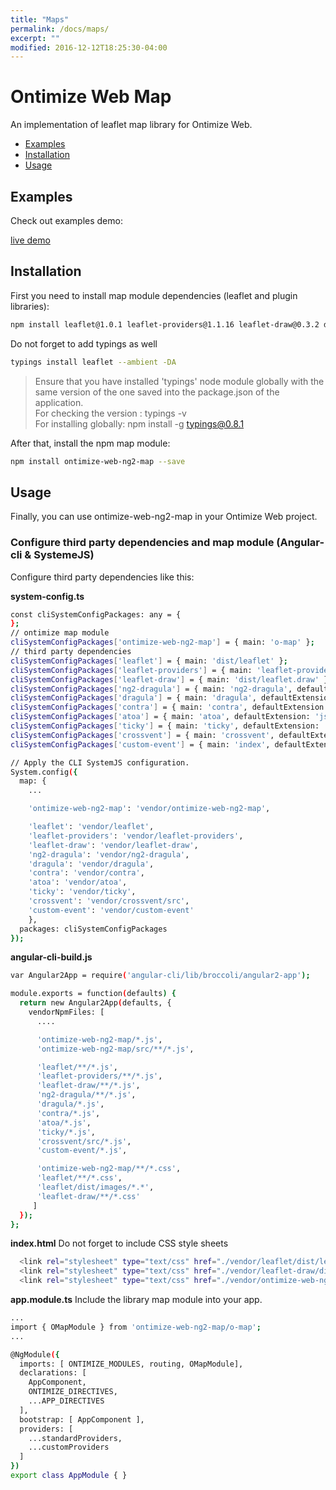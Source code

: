 ```yaml
---
title: "Maps"
permalink: /docs/maps/
excerpt: ""
modified: 2016-12-12T18:25:30-04:00
---
```


# Ontimize Web Map
An implementation of leaflet map library for Ontimize Web.

* [Examples](#examples)
* [Installation](#installation)
* [Usage](#usage)

## Examples

Check out examples demo:
<div><a href="https://ontimizeweb.github.io/ontimize-web-ng2-map" target="_blank" class="btn btn--success">
    <i class="fa fa-play"></i>
    live demo</a></div>

## Installation

First you need to install map module dependencies (leaflet and plugin libraries):

```bash
npm install leaflet@1.0.1 leaflet-providers@1.1.16 leaflet-draw@0.3.2 dragula@3.7.2 ng2-dragula@1.2.2-0 --save
```

Do not forget to add typings as well

```bash
typings install leaflet --ambient -DA
```
> Ensure that you have installed 'typings' node module globally with the same version of the one saved into the package.json of the 
application.  
For checking the version : typings -v  
For installing globally: npm install -g typings@0.8.1

After that, install the npm map module:

```bash
npm install ontimize-web-ng2-map --save
```

## Usage

Finally, you can use ontimize-web-ng2-map in your Ontimize Web project.

### Configure third party dependencies and map module (Angular-cli & SystemeJS)

Configure third party dependencies like this:

**system-config.ts**

```bash
const cliSystemConfigPackages: any = {
};
// ontimize map module
cliSystemConfigPackages['ontimize-web-ng2-map'] = { main: 'o-map' };
// third party dependencies
cliSystemConfigPackages['leaflet'] = { main: 'dist/leaflet' };
cliSystemConfigPackages['leaflet-providers'] = { main: 'leaflet-providers', defaultExtension: 'js' };
cliSystemConfigPackages['leaflet-draw'] = { main: 'dist/leaflet.draw' };
cliSystemConfigPackages['ng2-dragula'] = { main: 'ng2-dragula', defaultExtension: 'js' };
cliSystemConfigPackages['dragula'] = { main: 'dragula', defaultExtension: 'js' };
cliSystemConfigPackages['contra'] = { main: 'contra', defaultExtension: 'js' };
cliSystemConfigPackages['atoa'] = { main: 'atoa', defaultExtension: 'js' };
cliSystemConfigPackages['ticky'] = { main: 'ticky', defaultExtension: 'js' };
cliSystemConfigPackages['crossvent'] = { main: 'crossvent', defaultExtension: 'js' };
cliSystemConfigPackages['custom-event'] = { main: 'index', defaultExtension: 'js' };

// Apply the CLI SystemJS configuration.
System.config({
  map: {
    ...

    'ontimize-web-ng2-map': 'vendor/ontimize-web-ng2-map',

    'leaflet': 'vendor/leaflet',
    'leaflet-providers': 'vendor/leaflet-providers',
    'leaflet-draw': 'vendor/leaflet-draw',
    'ng2-dragula': 'vendor/ng2-dragula',
    'dragula': 'vendor/dragula',
    'contra': 'vendor/contra',
    'atoa': 'vendor/atoa',
    'ticky': 'vendor/ticky',
    'crossvent': 'vendor/crossvent/src',
    'custom-event': 'vendor/custom-event'
    },
  packages: cliSystemConfigPackages
});

```

**angular-cli-build.js**

```bash
var Angular2App = require('angular-cli/lib/broccoli/angular2-app');

module.exports = function(defaults) {
  return new Angular2App(defaults, {
    vendorNpmFiles: [
      ....

      'ontimize-web-ng2-map/*.js',
      'ontimize-web-ng2-map/src/**/*.js',

      'leaflet/**/*.js',
      'leaflet-providers/**/*.js',
      'leaflet-draw/**/*.js',
      'ng2-dragula/**/*.js',
      'dragula/*.js',
      'contra/*.js',
      'atoa/*.js',
      'ticky/*.js',
      'crossvent/src/*.js',
      'custom-event/*.js',

      'ontimize-web-ng2-map/**/*.css',
      'leaflet/**/*.css',
      'leaflet/dist/images/*.*',
      'leaflet-draw/**/*.css'
     ]
  });
};
```

**index.html**
Do not forget to include CSS style sheets

```bash
  <link rel="stylesheet" type="text/css" href="./vendor/leaflet/dist/leaflet.css">
  <link rel="stylesheet" type="text/css" href="./vendor/leaflet-draw/dist/leaflet.draw.css">
  <link rel="stylesheet" type="text/css" href="./vendor/ontimize-web-ng2-map/o-map.css">
```

**app.module.ts**
Include the library map module into your app.

```bash
...
import { OMapModule } from 'ontimize-web-ng2-map/o-map';
...

@NgModule({
  imports: [ ONTIMIZE_MODULES, routing, OMapModule],
  declarations: [
    AppComponent,
    ONTIMIZE_DIRECTIVES,
    ...APP_DIRECTIVES
  ],
  bootstrap: [ AppComponent ],
  providers: [
    ...standardProviders,
    ...customProviders
  ]
})
export class AppModule { }

```



